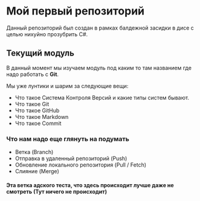 # Мой первый репозиторий

Данный репозиторий был создан в рамках балдежной засидки в дисе с целью нихуйно прозубрить C#.

## Текущий модуль
В данный момент мы изучаем модуль под каким то там названием где надо работать с **Git**.

Мы уже лунтики и шарим за следующие вещи:
* Что такое Система Контроля Версий и какие типы систем бывают.
* Что такое Git
* Что такое GitHub
* Что такое Markdown
* Что такое Commit

### Что нам надо еще глянуть на подумать
* Ветка (Branch)
* Отправка в удаленный репозиторий (Push)
* Обновление локального репозитория (Pull / Fetch)
* Слияние (Merge)

#### Эта ветка адского теста, что здесь происходит лучше даже не смотреть (Тут ничего не происходит)